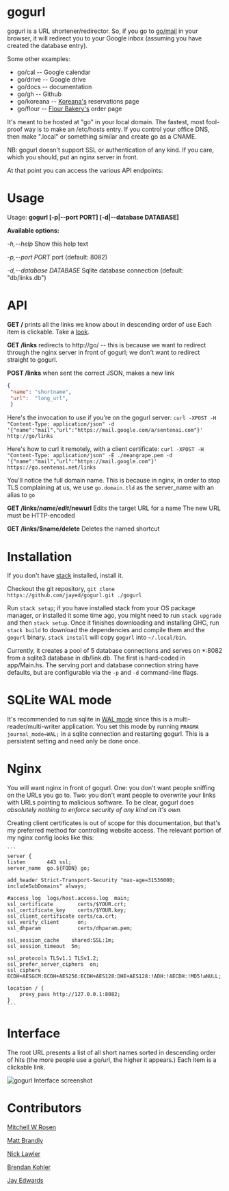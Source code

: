 # gogurl

gogurl is a URL shortener/redirector.
So, if you go to [go/mail](http://go/mail) in your browser,
it will redirect you to your Google inbox (assuming
you have created the database entry).

Some other examples:
* go/cal -- Google calendar
* go/drive -- Google drive
* go/docs -- documentation
* go/gh -- Github
* go/koreana -- [Koreana's](http://koreanaboston.com/) reservations page
* go/flour -- [Flour Bakery's](https://flourbakery.com/) order page

It's meant to be hosted at "go" in your local domain.
The fastest, most fool-proof way is to make an /etc/hosts entry.
If you control your office DNS, then make ".local" or something similar
and create go as a CNAME.

NB: gogurl doesn't support SSL or authentication of any kind. If you care,
which you should, put an nginx server in front.

At that point you can access the various API endpoints:

# Usage
Usage: **gogurl [-p|--port PORT] [-d|--database DATABASE]**

**Available options:**

  *-h,--help*                Show this help text

  *-p,--port PORT*           port (default: 8082)

  *-d,--database DATABASE*   Sqlite database connection (default: "db/links.db")

# API
**GET /**
  prints all the links we know about in descending order of use
  Each item is clickable. Take a [look](#interface).

**GET /links**
  redirects to http://go/ -- this is because we want to redirect through the
  nginx server in front of gogurl; we don't want to redirect straight to gogurl.

**POST /links**
  when sent the correct JSON, makes a new link
  ```json
  {
   "name": "shortname",
   "url":  "long_url",
   }
   ```

Here's the invocation to use if you're on the gogurl server:
   `curl -XPOST -H "Content-Type: application/json" -d '{"name":"mail","url":"https://mail.google.com/a/sentenai.com"}' http://go/links`

Here's how to curl it remotely, with a client certificate:
   `curl -XPOST -H "Content-Type: application/json" -E ./meangrape.pem -d
   '{"name":"mail","url":"https://mail.google.com"}'
   https://go.sentenai.net/links`

   You'll notice the full domain name. This is because in nginx, in order to
   stop TLS complaining at us, we use `go.domain.tld` as the server_name with an
   alias to `go`

**GET /links/$name/edit/$newurl**
  Edits the target URL for a name
  The new URL must be HTTP-encoded

**GET /links/$name/delete**
  Deletes the named shortcut

# Installation

If you don't have [stack](https://docs.haskellstack.org/en/stable/README/) installed, install it.

Checkout the git repository, `git clone https://github.com/jayed/gogurl.git
./gogurl`

Run `stack setup`; if you have installed stack from your OS package manager, or
installed it some time ago, you might need to run `stack upgrade` and then
`stack setup`. Once it finishes downloading and installing GHC, run `stack
build` to download the dependencies and compile them and the `gogurl` binary.
`stack install` will copy `gogurl` into `~/.local/bin`.

Currently, it creates a pool of 5 database connections and serves on \*:8082
from a sqlite3 database in db/link.db. The first is hard-coded in app/Main.hs.
The serving port and database connection string have defaults, but are
configurable via the `-p` and `-d` command-line flags.

# SQLite WAL mode

It's recommended to run sqlite in [WAL mode](https://www.sqlite.org/wal.html)
since this is a multi-reader/multi-writer application. You set this mode by
running `PRAGMA journal_mode=WAL;` in a sqlite connection and restarting
gogurl. This is a persistent setting and need only be done once.

# Nginx

You will want nginx in front of gogurl. One: you don't want people sniffing on
the URLs you go to. Two: you don't want people to overwrite your links
with URLs pointing to malicious software. To be clear, gogurl does *absolutely
nothing to enforce security of any kind on it's own.*

Creating client certificates is out of scope for this documentation, but that's
my preferred method for controlling website access. The relevant portion of my
nginx config looks like this:

    ```
    server {
    listen       443 ssl;
    server_name  go.${FQDN} go;

    add_header Strict-Transport-Security "max-age=31536000; includeSubDomains" always;

    #access_log  logs/host.access.log  main;
    ssl_certificate        certs/$YOUR.crt;
    ssl_certificate_key    certs/$YOUR.key;
    ssl_client_certificate certs/ca.crt;
    ssl_verify_client      on;
    ssl_dhparam            certs/dhparam.pem;

    ssl_session_cache    shared:SSL:1m;
    ssl_session_timeout  5m;

    ssl_protocols TLSv1.1 TLSv1.2;
    ssl_prefer_server_ciphers  on;
    ssl_ciphers  ECDH+AESGCM:ECDH+AES256:ECDH+AES128:DHE+AES128:!ADH:!AECDH:!MD5!aNULL;

    location / {
        proxy_pass http://127.0.0.1:8082;
    }
    ```

# <a name="interface">Interface</a>

The root URL presents a list of all short names sorted in descending order of
hits (the more people use a go/url, the higher it appears.) Each item is a
clickable link.

![gogurl Interface screenshot](/docs/images/gogurl.png?raw=true "gogurl
interface")

# Contributors

[Mitchell W Rosen](https://github.com/mitchellwrosen)

[Matt Brandly](https://github.com/brandly)

[Nick Lawler](https://github.con/xilnocas)

[Brendan Kohler](https://github.com/xnomagichash)

[Jay Edwards](https://github.com/jayed)
